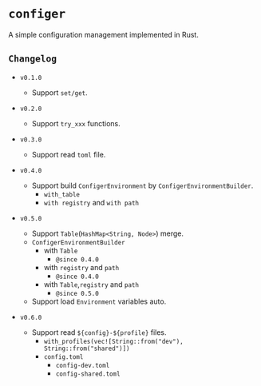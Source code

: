 # `configer`

A simple configuration management implemented in Rust.

## `Changelog`

- `v0.1.0`

    - Support `set/get`.
- `v0.2.0`
    - Support `try_xxx` functions.
- `v0.3.0`

    - Support read `toml` file.
- `v0.4.0`
    - Support build `ConfigerEnvironment` by `ConfigerEnvironmentBuilder`.
      - `with_table`
      - `with registry` and `with path`
- `v0.5.0`
    - Support `Table`(`HashMap<String, Node>`) merge.
    - `ConfigerEnvironmentBuilder`
        - with `Table`
            - `@since 0.4.0`
        - with `registry` and `path`
            - `@since 0.4.0`
        - with `Table`,`registry` and `path`
            - `@since 0.5.0`
    - Support load `Environment` variables auto.
- `v0.6.0`
    - Support read `${config}-${profile}` files.
        - `with_profiles(vec![String::from("dev"), String::from("shared")])`
        - `config.toml`
            - `config-dev.toml`
            - `config-shared.toml`